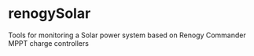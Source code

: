 # renogySolar
Tools for monitoring a Solar power system based on Renogy Commander MPPT charge controllers
